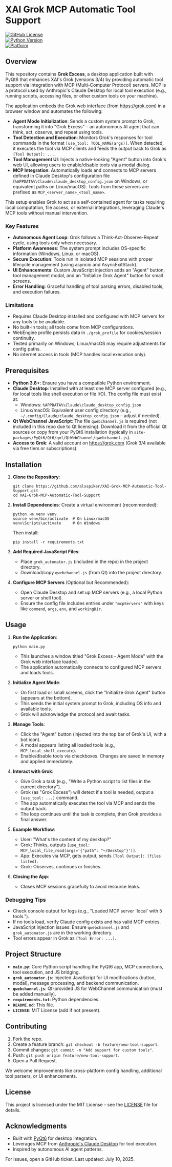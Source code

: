 # XAI Grok MCP Automatic Tool Support

[![GitHub License](https://img.shields.io/badge/license-MIT-blue.svg)](LICENSE)  
[![Python Version](https://img.shields.io/badge/python-3.8%2B-blue.svg)](https://www.python.org/)  
[![Platform](https://img.shields.io/badge/platform-Windows%20%7C%20Linux%20%7C%20macOS-lightgrey.svg)]()  

## Overview

This repository contains **Grok Excess**, a desktop application built with PyQt6 that enhances XAI's Grok (versions 3/4) by providing automatic tool support via integration with MCP (Multi-Computer Protocol) servers. MCP is a protocol used by Anthropic's Claude Desktop for local tool execution (e.g., running scripts, accessing files, or other custom tools on your machine).

The application embeds the Grok web interface (from https://grok.com) in a browser window and automates the following:
- **Agent Mode Initialization**: Sends a custom system prompt to Grok, transforming it into "Grok Excess" – an autonomous AI agent that can think, act, observe, and repeat using tools.
- **Tool Detection and Execution**: Monitors Grok's responses for tool commands in the format `[use_tool: TOOL_NAME(args)]`. When detected, it executes the tool via MCP clients and feeds the output back to Grok as `[Tool Output]: ...`.
- **Tool Management UI**: Injects a native-looking "Agent" button into Grok's web UI, allowing users to enable/disable tools via a modal dialog.
- **MCP Integration**: Automatically loads and connects to MCP servers defined in Claude Desktop's configuration file (`%APPDATA%\Claude\claude_desktop_config.json` on Windows, or equivalent paths on Linux/macOS). Tools from these servers are prefixed as `MCP_<server_name>_<tool_name>`.

This setup enables Grok to act as a self-contained agent for tasks requiring local computation, file access, or external integrations, leveraging Claude's MCP tools without manual intervention.

### Key Features
- **Autonomous Agent Loop**: Grok follows a Think-Act-Observe-Repeat cycle, using tools only when necessary.
- **Platform Awareness**: The system prompt includes OS-specific information (Windows, Linux, or macOS).
- **Secure Execution**: Tools run in isolated MCP sessions with proper lifecycle management (using asyncio and AsyncExitStack).
- **UI Enhancements**: Custom JavaScript injection adds an "Agent" button, tool management modal, and an "Initialize Grok Agent" button for small screens.
- **Error Handling**: Graceful handling of tool parsing errors, disabled tools, and execution failures.

### Limitations
- Requires Claude Desktop installed and configured with MCP servers for any tools to be available.
- No built-in tools; all tools come from MCP configurations.
- WebEngine profile persists data in `./grok_profile` for cookies/session continuity.
- Tested primarily on Windows; Linux/macOS may require adjustments for config paths.
- No internet access in tools (MCP handles local execution only).

## Prerequisites

- **Python 3.8+**: Ensure you have a compatible Python environment.
- **Claude Desktop**: Installed with at least one MCP server configured (e.g., for local tools like shell execution or file I/O). The config file must exist at:
  - Windows: `%APPDATA%\Claude\claude_desktop_config.json`
  - Linux/macOS: Equivalent user config directory (e.g., `~/.config/Claude/claude_desktop_config.json` – adjust if needed).
- **Qt WebChannel JavaScript**: The file `qwebchannel.js` is required (not included in this repo due to Qt licensing). Download it from the official Qt sources or copy from your PyQt6 installation (typically in `site-packages/PyQt6/Qt6/qml/QtWebChannel/qwebchannel.js`).
- **Access to Grok**: A valid account on https://grok.com (Grok 3/4 available via free tiers or subscriptions).

## Installation

1. **Clone the Repository**:
   ```
   git clone https://github.com/alxspiker/XAI-Grok-MCP-Automatic-Tool-Support.git
   cd XAI-Grok-MCP-Automatic-Tool-Support
   ```

2. **Install Dependencies**:
   Create a virtual environment (recommended):
   ```
   python -m venv venv
   source venv/bin/activate  # On Linux/macOS
   venv\Scripts\activate     # On Windows
   ```
   Then install:
   ```
   pip install -r requirements.txt
   ```

3. **Add Required JavaScript Files**:
   - Place `grok_automator.js` (included in the repo) in the project directory.
   - Download/copy `qwebchannel.js` (from Qt) into the project directory.

4. **Configure MCP Servers** (Optional but Recommended):
   - Open Claude Desktop and set up MCP servers (e.g., a local Python server or shell tool).
   - Ensure the config file includes entries under `"mcpServers"` with keys like `command`, `args`, `env`, and `workingDir`.

## Usage

1. **Run the Application**:
   ```
   python main.py
   ```
   - This launches a window titled "Grok Excess - Agent Mode" with the Grok web interface loaded.
   - The application automatically connects to configured MCP servers and loads tools.

2. **Initialize Agent Mode**:
   - On first load or small screens, click the "Initialize Grok Agent" button (appears at the bottom).
   - This sends the initial system prompt to Grok, including OS info and available tools.
   - Grok will acknowledge the protocol and await tasks.

3. **Manage Tools**:
   - Click the "Agent" button (injected into the top bar of Grok's UI, with a bot icon).
   - A modal appears listing all loaded tools (e.g., `MCP_local_shell_execute`).
   - Enable/disable tools via checkboxes. Changes are saved in memory and applied immediately.

4. **Interact with Grok**:
   - Give Grok a task (e.g., "Write a Python script to list files in the current directory").
   - Grok (as "Grok Excess") will detect if a tool is needed, output a `[use_tool: ...]` command.
   - The app automatically executes the tool via MCP and sends the output back.
   - The loop continues until the task is complete, then Grok provides a final answer.

5. **Example Workflow**:
   - User: "What's the content of my desktop?"
   - Grok: Thinks, outputs `[use_tool: MCP_local_file_read(args='{"path": "~/Desktop"}')]`.
   - App: Executes via MCP, gets output, sends `[Tool Output]: [files listed]`.
   - Grok: Observes, continues or finishes.

6. **Closing the App**:
   - Closes MCP sessions gracefully to avoid resource leaks.

### Debugging Tips
- Check console output for logs (e.g., "Loaded MCP server 'local' with 5 tools.").
- If no tools load, verify Claude config exists and has valid MCP entries.
- JavaScript injection issues: Ensure `qwebchannel.js` and `grok_automator.js` are in the working directory.
- Tool errors appear in Grok as `[Tool Error: ...]`.

## Project Structure

- **`main.py`**: Core Python script handling the PyQt6 app, MCP connections, tool execution, and JS bridging.
- **`grok_automator.js`**: Injected JavaScript for UI modifications (button, modal), message processing, and backend communication.
- **`qwebchannel.js`**: Qt-provided JS for WebChannel communication (must be added manually).
- **`requirements.txt`**: Python dependencies.
- **`README.md`**: This file.
- **`LICENSE`**: MIT License (add if not present).

## Contributing

1. Fork the repo.
2. Create a feature branch: `git checkout -b feature/new-tool-support`.
3. Commit changes: `git commit -m "Add support for custom tools"`.
4. Push: `git push origin feature/new-tool-support`.
5. Open a Pull Request.

We welcome improvements like cross-platform config handling, additional tool parsers, or UI enhancements.

## License

This project is licensed under the MIT License - see the [LICENSE](LICENSE) file for details.

## Acknowledgments

- Built with [PyQt6](https://www.riverbankcomputing.com/software/pyqt/) for desktop integration.
- Leverages MCP from [Anthropic's Claude Desktop](https://www.anthropic.com/claude) for tool execution.
- Inspired by autonomous AI agent patterns.

For issues, open a GitHub ticket. Last updated: July 10, 2025.